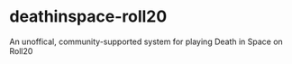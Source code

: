 # deathinspace-roll20
An unoffical, community-supported system for playing Death in Space on Roll20 
